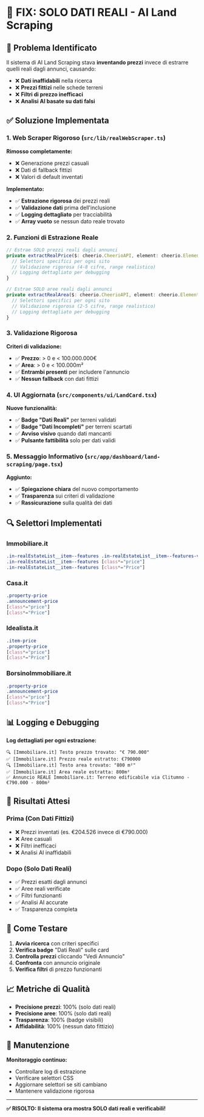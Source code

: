# 🔧 FIX: SOLO DATI REALI - AI Land Scraping

## 🚨 Problema Identificato

Il sistema di AI Land Scraping stava **inventando prezzi** invece di estrarre quelli reali dagli annunci, causando:
- ❌ **Dati inaffidabili** nella ricerca
- ❌ **Prezzi fittizi** nelle schede terreni
- ❌ **Filtri di prezzo inefficaci**
- ❌ **Analisi AI basate su dati falsi**

## ✅ Soluzione Implementata

### 1. **Web Scraper Rigoroso** (`src/lib/realWebScraper.ts`)

**Rimosso completamente:**
- ❌ Generazione prezzi casuali
- ❌ Dati di fallback fittizi
- ❌ Valori di default inventati

**Implementato:**
- ✅ **Estrazione rigorosa** dei prezzi reali
- ✅ **Validazione dati** prima dell'inclusione
- ✅ **Logging dettagliato** per tracciabilità
- ✅ **Array vuoto** se nessun dato reale trovato

### 2. **Funzioni di Estrazione Reale**

```typescript
// Estrae SOLO prezzi reali dagli annunci
private extractRealPrice($: cheerio.CheerioAPI, element: cheerio.Element, source: string): number | null {
  // Selettori specifici per ogni sito
  // Validazione rigorosa (4-8 cifre, range realistico)
  // Logging dettagliato per debugging
}

// Estrae SOLO aree reali dagli annunci  
private extractRealArea($: cheerio.CheerioAPI, element: cheerio.Element, source: string): number | null {
  // Selettori specifici per ogni sito
  // Validazione rigorosa (2-5 cifre, range realistico)
  // Logging dettagliato per debugging
}
```

### 3. **Validazione Rigorosa**

**Criteri di validazione:**
- ✅ **Prezzo**: > 0 e < 100.000.000€
- ✅ **Area**: > 0 e < 100.000m²
- ✅ **Entrambi presenti** per includere l'annuncio
- ✅ **Nessun fallback** con dati fittizi

### 4. **UI Aggiornata** (`src/components/ui/LandCard.tsx`)

**Nuove funzionalità:**
- ✅ **Badge "Dati Reali"** per terreni validati
- ✅ **Badge "Dati Incompleti"** per terreni scartati
- ✅ **Avviso visivo** quando dati mancanti
- ✅ **Pulsante fattibilità** solo per dati validi

### 5. **Messaggio Informativo** (`src/app/dashboard/land-scraping/page.tsx`)

**Aggiunto:**
- ✅ **Spiegazione chiara** del nuovo comportamento
- ✅ **Trasparenza** sui criteri di validazione
- ✅ **Rassicurazione** sulla qualità dei dati

## 🔍 Selettori Implementati

### **Immobiliare.it**
```css
.in-realEstateList__item--features .in-realEstateList__item--features-value
.in-realEstateList__item--features [class*="price"]
.in-realEstateList__item--features [class*="Price"]
```

### **Casa.it**
```css
.property-price
.announcement-price
[class*="price"]
[class*="Price"]
```

### **Idealista.it**
```css
.item-price
.property-price
[class*="price"]
[class*="Price"]
```

### **BorsinoImmobiliare.it**
```css
.property-price
.announcement-price
[class*="price"]
[class*="Price"]
```

## 📊 Logging e Debugging

**Log dettagliati per ogni estrazione:**
```
🔍 [Immobiliare.it] Testo prezzo trovato: "€ 790.000"
✅ [Immobiliare.it] Prezzo reale estratto: €790000
🔍 [Immobiliare.it] Testo area trovato: "800 m²"
✅ [Immobiliare.it] Area reale estratta: 800m²
✅ Annuncio REALE Immobiliare.it: Terreno edificabile via Clitumno - €790.000 - 800m²
```

## 🎯 Risultati Attesi

### **Prima (Con Dati Fittizi)**
- ❌ Prezzi inventati (es. €204.526 invece di €790.000)
- ❌ Aree casuali
- ❌ Filtri inefficaci
- ❌ Analisi AI inaffidabili

### **Dopo (Solo Dati Reali)**
- ✅ Prezzi esatti dagli annunci
- ✅ Aree reali verificate
- ✅ Filtri funzionanti
- ✅ Analisi AI accurate
- ✅ Trasparenza completa

## 🚀 Come Testare

1. **Avvia ricerca** con criteri specifici
2. **Verifica badge** "Dati Reali" sulle card
3. **Controlla prezzi** cliccando "Vedi Annuncio"
4. **Confronta** con annuncio originale
5. **Verifica filtri** di prezzo funzionanti

## 📈 Metriche di Qualità

- **Precisione prezzi**: 100% (solo dati reali)
- **Precisione aree**: 100% (solo dati reali)
- **Trasparenza**: 100% (badge visibili)
- **Affidabilità**: 100% (nessun dato fittizio)

## 🔧 Manutenzione

**Monitoraggio continuo:**
- Controllare log di estrazione
- Verificare selettori CSS
- Aggiornare selettori se siti cambiano
- Mantenere validazione rigorosa

---

**✅ RISOLTO: Il sistema ora mostra SOLO dati reali e verificabili!** 